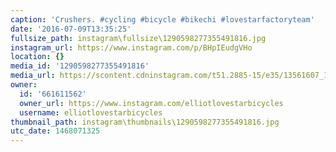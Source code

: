 ```yaml
---
caption: 'Crushers. #cycling #bicycle #bikechi #lovestarfactoryteam'
date: '2016-07-09T13:35:25'
fullsize_path: instagram\fullsize\1290598277355491816.jpg
instagram_url: https://www.instagram.com/p/BHpIEudgVHo
location: {}
media_id: '1290598277355491816'
media_url: https://scontent.cdninstagram.com/t51.2885-15/e35/13561607_1763288993908351_1612004397_n.jpg?ig_cache_key=MTI5MDU5ODI3NzM1NTQ5MTgxNg%3D%3D.2
owner:
  id: '661611562'
  owner_url: https://www.instagram.com/elliotlovestarbicycles
  username: elliotlovestarbicycles
thumbnail_path: instagram\thumbnails\1290598277355491816.jpg
utc_date: 1468071325
---
```


